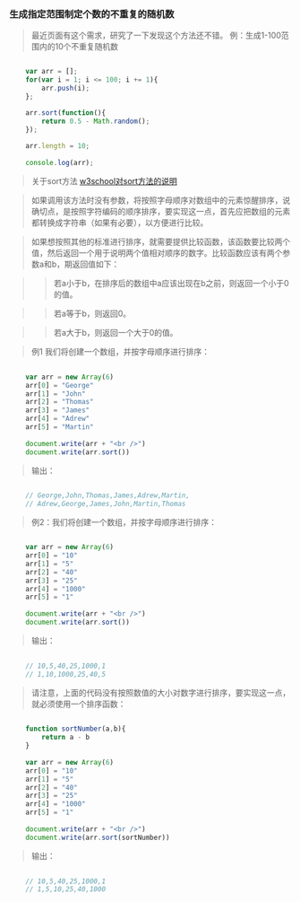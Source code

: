 ### 生成指定范围制定个数的不重复的随机数

> 最近页面有这个需求，研究了一下发现这个方法还不错。
> 例：生成1-100范围内的10个不重复随机数

```js

	var arr = [];
	for(var i = 1; i <= 100; i += 1){
		arr.push(i);
	};

	arr.sort(function(){
		return 0.5 - Math.random();
	});
	
	arr.length = 10;
	
	console.log(arr);

```

> 关于sort方法
> [w3school对sort方法的说明](http://www.w3school.com.cn/jsref/jsref_sort.asp)

> 如果调用该方法时没有参数，将按照字母顺序对数组中的元素惊醒排序，说确切点，是按照字符编码的顺序排序，要实现这一点，首先应把数组的元素都转换成字符串（如果有必要），以方便进行比较。

> 如果想按照其他的标准进行排序，就需要提供比较函数，该函数要比较两个值，然后返回一个用于说明两个值相对顺序的数字。比较函数应该有两个参数a和b，期返回值如下：

>> 若a小于b，在排序后的数组中a应该出现在b之前，则返回一个小于0的值。

>> 若a等于b，则返回0。

>> 若a大于b，则返回一个大于0的值。

> 例1 我们将创建一个数组，并按字母顺序进行排序：

```js
	
	var arr = new Array(6)
	arr[0] = "George"
	arr[1] = "John"
	arr[2] = "Thomas"
	arr[3] = "James"
	arr[4] = "Adrew"
	arr[5] = "Martin"
	
	document.write(arr + "<br />")
	document.write(arr.sort())

```

> 输出：

```js
	
	// George,John,Thomas,James,Adrew,Martin,
	// Adrew,George,James,John,Martin,Thomas

```

> 例2：我们将创建一个数组，并按字母顺序进行排序：

```js

	var arr = new Array(6)
	arr[0] = "10"
	arr[1] = "5"
	arr[2] = "40"
	arr[3] = "25"
	arr[4] = "1000"
	arr[5] = "1"
	
	document.write(arr + "<br />")
	document.write(arr.sort())

```

> 输出：

```js
	
	// 10,5,40,25,1000,1
	// 1,10,1000,25,40,5

```

> 请注意，上面的代码没有按照数值的大小对数字进行排序，要实现这一点，就必须使用一个排序函数：

```js
	
	function sortNumber(a,b){
		return a - b
	}
	
	var arr = new Array(6)
	arr[0] = "10"
	arr[1] = "5"
	arr[2] = "40"
	arr[3] = "25"
	arr[4] = "1000"
	arr[5] = "1"
	
	document.write(arr + "<br />")
	document.write(arr.sort(sortNumber))

```

> 输出：

```js
	
	// 10,5,40,25,1000,1
	// 1,5,10,25,40,1000

```

